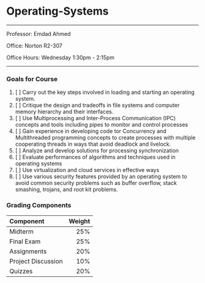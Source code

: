 # Operating-Systems

---

Professor: Emdad Ahmed

Office: Norton R2-307

Office Hours: Wednesday 1:30pm - 2:15pm

---

### Goals for Course

1. [ ] Carry out the key steps involved in loading and starting an operating system.
2. [ ] Critique the design and tradeoffs in file systems and computer memory hierarchy and
       their interfaces.
3. [ ] Use Multiprocessing and Inter-Process Communication (IPC) concepts and tools
       including pipes to monitor and control processes
4. [ ] Gain experience in developing code tor Concurrency and Multithreaded programming
       concepts to create processes with multiple cooperating threads in ways that avoid
       deadlock and livelock.
5. [ ] Analyze and develop solutions for processing synchronization
6. [ ] Evaluate performances of algorithms and techniques used in operating systems
7. [ ] Use virtualization and cloud services in effective ways
8. [ ] Use various security features provided by an operating system to avoid common security problems such as buffer overflow, stack smashing, trojans, and root kit problems.

### Grading Components

| Component          | Weight |
| :----------------- | -----: |
| Midterm            |    25% |
| Final Exam         |    25% |
| Assignments        |    20% |
| Project Discussion |    10% |
| Quizzes            |    20% |
